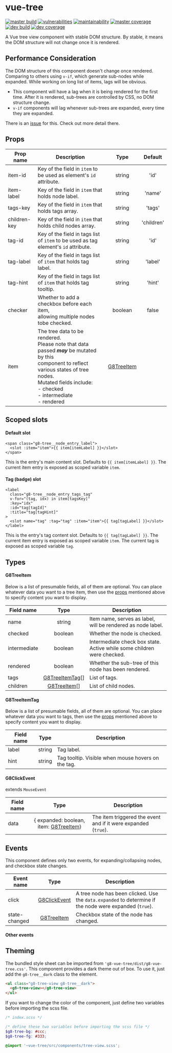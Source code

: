 # vue-tree

[![master build](https://img.shields.io/travis/com/eidng8/vue-tree?color=333&logo=travis)](https://travis-ci.com/eidng8/vue-tree) [![vulnerabilities](https://img.shields.io/snyk/vulnerabilities/github/eidng8/vue-tree?color=333&logo=snyk)](https://snyk.io/test/github/eidng8/vue-tree?targetFile=package.json) [![maintainability](https://img.shields.io/codeclimate/maintainability/eidng8/vue-tree?color=333&logo=code-climate)](https://codeclimate.com/github/eidng8/vue-tree/maintainability) [![master coverage](https://img.shields.io/coveralls/github/eidng8/vue-tree/master?color=333&logo=coveralls)](https://coveralls.io/github/eidng8/vue-tree?branch=master) [![dev build](https://img.shields.io/travis/com/eidng8/vue-tree/dev?color=333&label=dev%20build&logo=travis)](https://travis-ci.com/eidng8/vue-tree/tree/dev) [![dev coverage](https://img.shields.io/coveralls/github/eidng8/vue-tree/dev?color=333&label=dev%20coverage&logo=coveralls)](https://coveralls.io/github/eidng8/vue-tree?branch=dev)

A Vue tree view component with stable DOM structure. By stable, it means the DOM structure will not change once it is rendered.

## Performance Consideration

The DOM structure of this component doesn't change once rendered. Comparing to others using `v-if`, which generate sub-nodes while expanded. While working on long list of items, lags will be obvious.

- This component will have a lag when it is being rendered for the first time. After it is rendered, sub-trees are controlled by CSS, no DOM structure change.
- `v-if` components will lag whenever sub-trees are expanded, every time they are expanded.

There is an [issue](https://github.com/eidng8/vue-tree/issues/24) for this. Check out more detail there.

## Props

| Prop name | Description | Type | Default |
| --- | --- | :-: | :-: |
| item-id | Key of the field in `item` to be used as element's `id` attribute. | string | 'id' |
| item-label | Key of the field in `item` that holds node label. | string | 'name' |
| tags-key | Key of the field in `item` that holds tags array. | string | 'tags' |
| children-key | Key of the field in `item` that holds child nodes array. | string | 'children' |
| tag-id | Key of the field in tags list of `item` to be used as tag element's `id` attribute. | string | 'id' |
| tag-label | Key of the field in tags list of `item` that holds tag label. | string | 'label' |
| tag-hint | Key of the field in tags list of `item` that holds tag tooltip. | string | 'hint' |
| checker | Whether to add a checkbox before each item,<br>allowing multiple nodes tobe checked. | boolean | false |
| item | The tree data to be rendered.<br>Please note that data passed **_may_** be mutated by this<br>component to reflect various states of tree nodes.<br>Mutated fields include:<br>- checked<br>- intermediate<br>- rendered | [G8TreeItem](#g8treeitem) |  |

## Scoped slots

#### Default slot

```vue
<span class="g8-tree__node_entry_label">
  <slot :item="item">{{ item[itemLabel] }}</slot>
</span>
```

This is the entry's main content slot. Defaults to `{{ item[itemLabel] }}`. The current item entry is exposed as scoped variable `item`.

#### Tag (badge) slot

```vue
<label
  class="g8-tree__node_entry_tags_tag"
  v-for="(tag, idx) in item[tagsKey]"
  :key="idx"
  :id="tag[tagId]"
  :title="tag[tagHint]"
>
  <slot name="tag" :tag="tag" :item="item">{{ tag[tagLabel] }}</slot>
</label>
```

This is the entry's tag content slot. Defaults to `{{ tag[tagLabel] }}`. The current item entry is exposed as scoped variable `item`. The current tag is exposed as scoped variable `tag`.

## Types

#### G8TreeItem

Below is a list of presumable fields, all of them are optional. You can place whatever data you want to a tree item, then use the [props](#props) mentioned above to specify content you want to display.

<!-- prettier-ignore -->
| Field name   | Type                               | Description                                                            |
| ------------ | :--------------------------------: | ---------------------------------------------------------------------- |
| name         | string                             | Item name, serves as label, will be rendered as node label.            |
| checked      | boolean                            | Whether the node is checked.                                           |
| intermediate | boolean                            | Intermediate check box state. Active while some children were checked. |
| rendered     | boolean                            | Whether the sub-tree of this node has been rendered.                   |
| tags         | [G8TreeItemTag](#g8treeitemtag)\[] | List of tags.                                                          |
| children     | [G8TreeItem](#g8treeitem)\[]       | List of child nodes.                                                   |

#### G8TreeItemTag

Below is a list of presumable fields, all of them are optional. You can place whatever data you want to tags, then use the [props](#props) mentioned above to specify content you want to display.

<!-- prettier-ignore -->
| Field name |  Type  | Description                                        |
| ---------- | :----: | -------------------------------------------------- |
| label      | string | Tag label.                                         |
| hint       | string | Tag tooltip. Visible when mouse hovers on the tag. |

#### G8ClickEvent

extends `MouseEvent`

<!-- prettier-ignore -->
| Field name | Type                                                  | Description                                                    |
| ---------- | :---------------------------------------------------: | -------------------------------------------------------------- |
| data       | { expanded: boolean, item: [G8TreeItem](#g8treeitem)} | The item triggered the event and if it were expanded (`true`). |

## Events

This component defines only two events, for expanding/collapsing nodes, and checkbox state changes.

<!-- prettier-ignore -->
| Event name    | Type                          | Description                                                                                            |
| ------------- | :---------------------------: | ------------------------------------------------------------------------------------------------------ |
| click         | [G8ClickEvent](#g8clickevent) | A tree node has been clicked. Use the `data.expanded` to determine if the node were expanded (`true`). |
| state-changed | [G8TreeItem](#g8treeitem)     | Checkbox state of the node has changed.                                                                |

#### Other events

## Theming

The bundled style sheet can be imported from `'g8-vue-tree/dist/g8-vue-tree.css'`. This component provides a dark theme out of box. To use it, just add the `g8-tree__dark` class to the element.

```html
<ul class="g8-tree-view g8-tree__dark">
  <g8-tree-view></g8-tree-view>
</ul>
```

If you want to change the color of the component, just define two variables before importing the scss file.

```scss
/* index.scss */

/* define these two variables before importing the scss file */
$g8-tree-bg: #ccc;
$g8-tree-fg: #333;

@import '~vue-tree/src/components/tree-view.scss';
```

